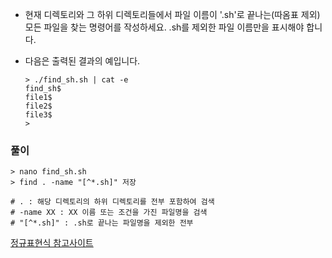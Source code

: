 - 현재 디렉토리와 그 하위 디렉토리들에서 파일 이름이 '.sh'로 끝나는(따옴표 제외) 모든 파일을 찾는 명령어를 작성하세요. .sh를 제외한 파일 이름만을 표시해야 합니다.

- 다음은 출력된 결과의 예입니다.

    ```shell
    > ./find_sh.sh | cat -e
    find_sh$
    file1$
    file2$
    file3$
    >
    ```



### 풀이

```shell
> nano find_sh.sh
> find . -name "[^*.sh]" 저장

# . : 해당 디렉토리의 하위 디렉토리를 전부 포함하여 검색
# -name XX : XX 이름 또는 조건을 가진 파일명을 검색
# "[^*.sh]" : .sh로 끝나는 파일명을 제외한 전부
```

[정규표현식 참고사이트](https://zzsza.github.io/development/2017/12/13/linux-3/)


